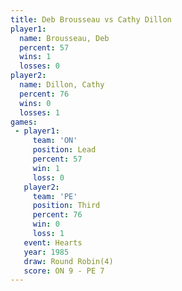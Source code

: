 ```yaml
---
title: Deb Brousseau vs Cathy Dillon
player1:              
  name: Brousseau, Deb
  percent: 57         
  wins: 1             
  losses: 0           
player2:              
  name: Dillon, Cathy 
  percent: 76         
  wins: 0             
  losses: 1           
games:
 - player1:        
     team: 'ON'    
     position: Lead
     percent: 57   
     win: 1        
     loss: 0       
   player2:         
     team: 'PE'     
     position: Third
     percent: 76    
     win: 0         
     loss: 1        
   event: Hearts       
   year: 1985          
   draw: Round Robin(4)
   score: ON 9 - PE 7  
---
```

